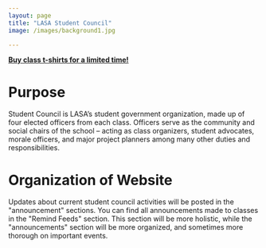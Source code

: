 ```yaml
---
layout: page
title: "LASA Student Council"
image: /images/background1.jpg

---
```


**[Buy class t-shirts for a limited time!](/Tshirts)**

# Purpose

Student Council is LASA’s student government organization, made up of four elected officers from each class. Officers serve as the community and social chairs of the school – acting as class organizers, student advocates, morale officers, and major project planners among many other duties and responsibilities.

# Organization of Website
Updates about current student council activities will be posted in the "announcement" sections. You can find all announcements made to classes in the "Remind Feeds" section. This section will be more holistic, while the "announcements" section will be more organized, and sometimes more thorough on important events.
